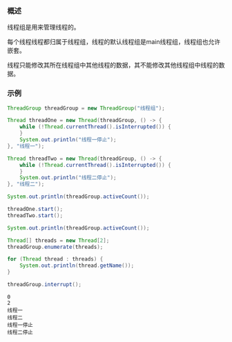 ### 概述

线程组是用来管理线程的。

每个线程线程都归属于线程组，线程的默认线程组是main线程组，线程组也允许嵌套。

线程只能修改其所在线程组中其他线程的数据，其不能修改其他线程组中线程的数据。

### 示例

``` java
ThreadGroup threadGroup = new ThreadGroup("线程组");

Thread threadOne = new Thread(threadGroup, () -> {
    while (!Thread.currentThread().isInterrupted()) {
    }
    System.out.println("线程一停止");
}, "线程一");

Thread threadTwo = new Thread(threadGroup, () -> {
    while (!Thread.currentThread().isInterrupted()) {
    }
    System.out.println("线程二停止");
}, "线程二");

System.out.println(threadGroup.activeCount());

threadOne.start();
threadTwo.start();

System.out.println(threadGroup.activeCount());

Thread[] threads = new Thread[2];
threadGroup.enumerate(threads);

for (Thread thread : threads) {
    System.out.println(thread.getName());
}

threadGroup.interrupt();
```

``` text
0
2
线程一
线程二
线程一停止
线程二停止
```